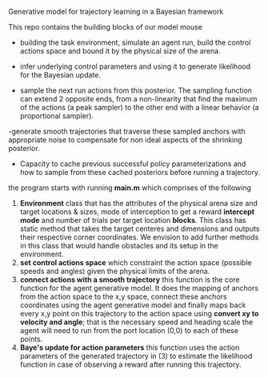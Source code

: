 Generative model for trajectory learning in a Bayesian framework

This repo contains the building blocks of our model mouse

  - building the task environment, simulate an agent run, build the control actions space and bound it by the physical size of the arena.

  - infer underlying control parameters and using it to generate likelihood for the Bayesian update.

  - sample the next run actions from this posterior. The sampling function can extend 2 opposite ends, from a non-linearity that find the maximum of the actions (a peak sampler) to the other end with a linear behavior (a proportional sampler).

  -generate smooth trajectories that traverse these sampled anchors with appropriate noise to compensate for non ideal aspects of the shrinking posterior.

  - Capacity to cache previous successful policy parameterizations and how to sample from these cached posteriors before running a trajectory.

the program starts with running **main.m** which comprises of the following 
  1) **Environment** class that has the attributes of the physical arena size and target locations & sizes, mode of interception to get a reward **intercept mode** and number of trials per target location 
     **blocks**. This class has static method that takes the target centeres and dimensions and outputs their respective corner coordinates. We envision to add further methods in this class that would handle 
     obstacles and its setup in the environment.
  2) **set control actions space** which constraint the action space (possible speeds and angles) given the physical limits of the arena.
  3) **connect actions with a smooth trajectory** this function is the core function for the agent generative model. It does the mapping of anchors from the action space to the x,y space, connect these anchors 
     coordinates using the agent generative model and finally maps back every x,y point on this trajectory to the action space using **convert xy to velocity and angle**; that is the necessary speed and heading 
     scale the agent will need to run from the port location (0,0) to each of these points.
4)  **Baye's update for action parameters** this function uses the action parameters of the generated trajectory in (3) to estimate the likelihood function in case of observing a reward after running this 
     trajectory. 
